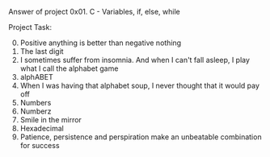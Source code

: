 Answer of project 0x01. C - Variables, if, else, while

Project Task:


0. Positive anything is better than negative nothing
1. The last digit 
2. I sometimes suffer from insomnia. And when I can't fall asleep, I play what I call the alphabet game 
3. alphABET 
4. When I was having that alphabet soup, I never thought that it would pay off 
5. Numbers 
6. Numberz 
7. Smile in the mirror 
8. Hexadecimal 
9. Patience, persistence and perspiration make an unbeatable combination for success 

